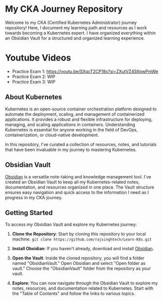 # My CKA Journey Repository

Welcome to my CKA (Certified Kubernetes Administrator) journey repository! Here, I document my learning path and resources as I work towards becoming a Kubernetes expert. I have organized everything within an Obsidian Vault for a structured and organized learning experience.

# Youtube Videos
- Practice Exam 1:  https://youtu.be/SXqcT2CP18s?si=ZXutVZ4StIqwPmWe
- Practice Exam 2: WIP
- Practice Exam 3: WIP
## About Kubernetes

Kubernetes is an open-source container orchestration platform designed to automate the deployment, scaling, and management of containerized applications. It provides a robust and flexible infrastructure for deploying, managing, and scaling applications in containers. Understanding Kubernetes is essential for anyone working in the field of DevOps, containerization, or cloud-native development.

In this repository, I've curated a collection of resources, notes, and tutorials that have been invaluable in my journey to mastering Kubernetes.

## Obsidian Vault

[Obsidian](https://obsidian.md/) is a versatile note-taking and knowledge management tool. I've created an Obsidian Vault to keep all my Kubernetes-related notes, documentation, and resources organized in one place. The Vault structure ensures easy navigation and quick access to the information I need as I progress in my CKA journey.

## Getting Started

To access my Obsidian Vault and explore my Kubernetes journey:

1. **Clone the Repository**: Start by cloning this repository to your local machine.
   `git clone https://github.com/rajsinghtech/Learn-K8s.git`
2. **Install Obsidian**: If you haven't already, download and install [Obsidian](https://obsidian.md/).
    
3. **Open the Vault**: Inside the cloned repository, you will find a folder named "ObsidianVault." Open Obsidian and select "Open folder as vault." Choose the "ObsidianVault" folder from the repository as your vault.
    
4. **Explore**: You can now navigate through the Obsidian Vault to explore my notes, resources, and documentation related to Kubernetes. Start with the "Table of Contents" and follow the links to various topics.